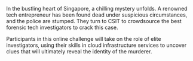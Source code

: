 In the bustling heart of Singapore, a chilling mystery unfolds. A renowned tech entrepreneur has been found dead under suspicious circumstances, and the police are stumped. They turn to CSIT to crowdsource the best forensic tech investigators to crack this case.

Participants in this online challenge will take on the role of elite investigators, using their skills in cloud infrastructure services to uncover clues that will ultimately reveal the identity of the murderer.